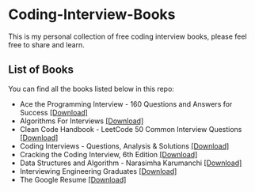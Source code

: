# Coding-Interview-Books
This is my personal collection of free coding interview books, please feel free to share and learn.

## List of Books
You can find all the books listed below in this repo:

- Ace the Programming Interview - 160 Questions and Answers for Success [[Download]](https://github.com/Vaitae/Coding-Interview-Books/blob/330e0414a0d6ac7d6862ba3bf6bb98670d026142/Ace%20the%20Programming%20Interview%20-%20160%20Questions%20and%20Answers%20for%20Success.pdf)
- Algorithms For Interviews [[Download]](https://github.com/Vaitae/Coding-Interview-Books/blob/80828ddf57215818b0788600a55cbffdea0112fb/Algorithms%20For%20Interviews.pdf)
- Clean Code Handbook - LeetCode 50 Common Interview Questions [[Download]](https://github.com/Vaitae/Coding-Interview-Books/blob/38907b224935863d2ec0d38167880459f6781008/Clean%20Code%20Handbook%20-%20LeetCode%2050%20Common%20Interview%20Questions.pdf)
- Coding Interviews - Questions, Analysis & Solutions [[Download]](https://github.com/Vaitae/Coding-Interview-Books/blob/38907b224935863d2ec0d38167880459f6781008/Coding%20Interviews%20-%20Questions%2C%20Analysis%20%26%20Solutions.pdf)
- Cracking the Coding Interview, 6th Edition [[Download]](https://drive.google.com/file/d/1fKZLTu1YbLuxM2Q1f1s-CrPXbRdHDcTZ/view?usp=sharing)
- Data Structures and Algorithm - Narasimha Karumanchi [[Download]](https://github.com/Vaitae/Coding-Interview-Books/blob/38907b224935863d2ec0d38167880459f6781008/Data%20Structures%20and%20Algorithms%20-%20Narasimha%20Karumanchi%20(6th%20Ed).pdf)
- Interviewing Engineering Graduates [[Download]](https://github.com/Vaitae/Coding-Interview-Books/blob/38907b224935863d2ec0d38167880459f6781008/Interviewing%20Engineering%20Graduates.pdf)
- The Google Resume [[Download]](https://github.com/Vaitae/Coding-Interview-Books/blob/38907b224935863d2ec0d38167880459f6781008/The%20Google%20Resume.pdf)
